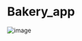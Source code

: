 # Bakery_app
![image](https://user-images.githubusercontent.com/124683964/226205697-365390b5-fcbd-46f1-896e-05dc58d2e032.png)
